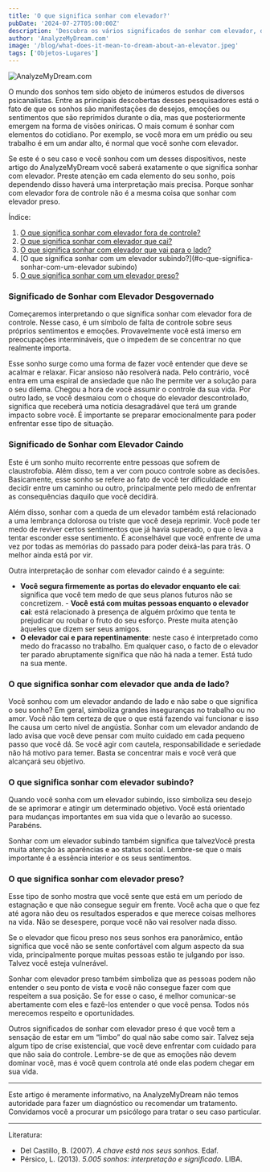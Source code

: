 ```yaml
---
title: 'O que significa sonhar com elevador?'
pubDate: '2024-07-27T05:00:00Z'
description: 'Descubra os vários significados de sonhar com elevador, desde falta de controle emocional até desejo de melhorar e estagnação.'
author: 'AnalyzeMyDream.com'
image: '/blog/what-does-it-mean-to-dream-about-an-elevator.jpeg'
tags: ['Objetos-Lugares']
---
```


![AnalyzeMyDream.com](/blog/what-does-it-mean-to-dream-about-an-elevator.jpeg)

O mundo dos sonhos tem sido objeto de inúmeros estudos de diversos psicanalistas. Entre as principais descobertas desses pesquisadores está o fato de que os sonhos são manifestações de desejos, emoções ou sentimentos que são reprimidos durante o dia, mas que posteriormente emergem na forma de visões oníricas. O mais comum é sonhar com elementos do cotidiano. Por exemplo, se você mora em um prédio ou seu trabalho é em um andar alto, é normal que você sonhe com elevador.

Se este é o seu caso e você sonhou com um desses dispositivos, neste artigo do AnalyzeMyDream você saberá exatamente o que significa sonhar com elevador. Preste atenção em cada elemento do seu sonho, pois dependendo disso haverá uma interpretação mais precisa. Porque sonhar com elevador fora de controle não é a mesma coisa que sonhar com elevador preso.

Índice:

1. [O que significa sonhar com elevador fora de controle?](#significado-de-sonhar-com-elevador-descontrolado)
2. [O que significa sonhar com elevador que cai?](#significado-de-sonhar-com-elevador-que-cai)
3. [O que significa sonhar com elevador que vai para o lado?](#o-que-significa-sonhar-com-elevador-que-vai-para-o-lado)
4. [O que significa sonhar com um elevador subindo?](#o-que-significa-sonhar-com-um-elevador subindo)
5. [O que significa sonhar com um elevador preso?](#o-que-significa-sonhar-com-um-elevador-emperrado)


### Significado de Sonhar com Elevador Desgovernado

Começaremos interpretando o que significa sonhar com elevador fora de controle. Nesse caso, é um símbolo de falta de controle sobre seus próprios sentimentos e emoções. Provavelmente você está imerso em preocupações intermináveis, que o impedem de se concentrar no que realmente importa.

Esse sonho surge como uma forma de fazer você entender que deve se acalmar e relaxar. Ficar ansioso não resolverá nada. Pelo contrário, você entra em uma espiral de ansiedade que não lhe permite ver a solução para o seu dilema. Chegou a hora de você assumir o controle da sua vida. Por outro lado, se você desmaiou com o choque do elevador descontrolado, significa que receberá uma notícia desagradável que terá um grande impacto sobre você. É importante se preparar emocionalmente para poder enfrentar esse tipo de situação.

### Significado de Sonhar com Elevador Caindo

Este é um sonho muito recorrente entre pessoas que sofrem de claustrofobia. Além disso, tem a ver com pouco controle sobre as decisões. Basicamente, esse sonho se refere ao fato de você ter dificuldade em decidir entre um caminho ou outro, principalmente pelo medo de enfrentar as consequências daquilo que você decidirá.

Além disso, sonhar com a queda de um elevador também está relacionado a uma lembrança dolorosa ou triste que você deseja reprimir. Você pode ter medo de reviver certos sentimentos que já havia superado, o que o leva a tentar esconder esse sentimento. É aconselhável que você enfrente de uma vez por todas as memórias do passado para poder deixá-las para trás. O melhor ainda está por vir.

Outra interpretação de sonhar com elevador caindo é a seguinte:

- **Você segura firmemente as portas do elevador enquanto ele cai**: significa que você tem medo de que seus planos futuros não se concretizem. - **Você está com muitas pessoas enquanto o elevador cai**: está relacionado à presença de alguém próximo que tenta te prejudicar ou roubar o fruto do seu esforço. Preste muita atenção àqueles que dizem ser seus amigos.
- **O elevador cai e para repentinamente**: neste caso é interpretado como medo do fracasso no trabalho. Em qualquer caso, o facto de o elevador ter parado abruptamente significa que não há nada a temer. Está tudo na sua mente.

### O que significa sonhar com elevador que anda de lado?

Você sonhou com um elevador andando de lado e não sabe o que significa o seu sonho? Em geral, simboliza grandes inseguranças no trabalho ou no amor. Você não tem certeza de que o que está fazendo vai funcionar e isso lhe causa um certo nível de angústia. Sonhar com um elevador andando de lado avisa que você deve pensar com muito cuidado em cada pequeno passo que você dá. Se você agir com cautela, responsabilidade e seriedade não há motivo para temer. Basta se concentrar mais e você verá que alcançará seu objetivo.

### O que significa sonhar com elevador subindo?

Quando você sonha com um elevador subindo, isso simboliza seu desejo de se aprimorar e atingir um determinado objetivo. Você está orientado para mudanças importantes em sua vida que o levarão ao sucesso. Parabéns.

Sonhar com um elevador subindo também significa que talvezVocê presta muita atenção às aparências e ao status social. Lembre-se que o mais importante é a essência interior e os seus sentimentos.

### O que significa sonhar com elevador preso?

Esse tipo de sonho mostra que você sente que está em um período de estagnação e que não consegue seguir em frente. Você acha que o que fez até agora não deu os resultados esperados e que merece coisas melhores na vida. Não se desespere, porque você não vai resolver nada disso.

Se o elevador que ficou preso nos seus sonhos era panorâmico, então significa que você não se sente confortável com algum aspecto da sua vida, principalmente porque muitas pessoas estão te julgando por isso. Talvez você esteja vulnerável.

Sonhar com elevador preso também simboliza que as pessoas podem não entender o seu ponto de vista e você não consegue fazer com que respeitem a sua posição. Se for esse o caso, é melhor comunicar-se abertamente com eles e fazê-los entender o que você pensa. Todos nós merecemos respeito e oportunidades.

Outros significados de sonhar com elevador preso é que você tem a sensação de estar em um “limbo” do qual não sabe como sair. Talvez seja algum tipo de crise existencial, que você deve enfrentar com cuidado para que não saia do controle. Lembre-se de que as emoções não devem dominar você, mas é você quem controla até onde elas podem chegar em sua vida.

---
Este artigo é meramente informativo, na AnalyzeMyDream não temos autoridade para fazer um diagnóstico ou recomendar um tratamento. Convidamos você a procurar um psicólogo para tratar o seu caso particular.

---

Literatura:

- Del Castillo, B. (2007). _A chave está nos seus sonhos_. Edaf.
- Pérsico, L. (2013). _5.005 sonhos: interpretação e significado_. LIBA.